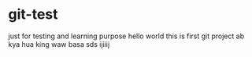 # git-test
just for testing and learning purpose
hello world this is first git project
ab kya hua king 
waw 
basa sds
ijiiij